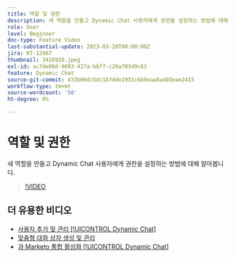 ```yaml
---
title: 역할 및 권한
description: 새 역할을 만들고 Dynamic Chat 사용자에게 권한을 설정하는 방법에 대해 알아봅니다.
role: User
level: Beginner
doc-type: Feature Video
last-substantial-update: 2023-03-20T00:00:00Z
jira: KT-12967
thumbnail: 3416920.jpeg
exl-id: ac7de00d-9093-427a-bbf7-c26a703d9c63
feature: Dynamic Chat
source-git-commit: 433b00dc5dc1b7dde2931c6b9eaa8a403eae2415
workflow-type: tm+mt
source-wordcount: '58'
ht-degree: 0%

---
```


# 역할 및 권한

새 역할을 만들고 Dynamic Chat 사용자에게 권한을 설정하는 방법에 대해 알아봅니다.

>[!VIDEO](https://video.tv.adobe.com/v/3416920/?quality=12&learn=on)

## 더 유용한 비디오

* [사용자 추가 및 관리 [!UICONTROL Dynamic Chat]](user-management.md)
* [맞춤형 대화 상자 생성 및 관리](dialogue-management.md)
* [과 Marketo 통합 활성화 [!UICONTROL Dynamic Chat]](marketo-integration.md)
